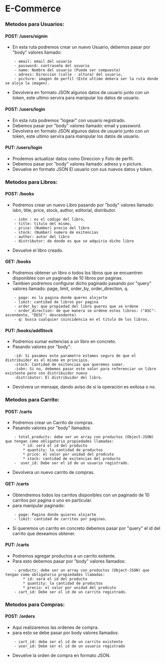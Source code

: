 # E-Commerce
### Metodos para Usuarios:
#### POST: /users/signin
* En esta ruta podremos crear un nuevo Usuario, debemos pasar por "body" valores llamado: 
```Donde:
    - email: email del usuario 
    - password: contraseña del usuario 
    - name: Nombre del usuario (Puede ser compuesto)
    - adress: Direccion (calle - altura) del usuario, 
    - picture: imagen de perfil (Este ultimo debera ser la ruta donde se aloja la imagen).
```
* Devolvera en formato JSON algunos datos de usuario junto con un token, este ultimo servira para manipular los datos de usuario.

#### POST: /users/login
* En esta ruta podremos "logear" con usuario registrado.
* Debemos pasar por "body" valores llamado: email y password.
* Devolvera en formato JSON algunos datos de usuario junto con un token, este ultimo servira para manipular los datos de usuario.

#### PUT: /users/login
* Prodemos actualizar datos como Direccion y Foto de perfil.
* Debemos pasar por "body" valores llamado: adress y o picture.
* Devuelve en formato JSON El usuario con sus nuevos datos y token.

### Metodos para Libros:
#### POST: /books
* Podremos crear un nuevo Libro pasando por "body" valores llamado: isbn, title, price, stock, author, editorial, distributor.
```  Donde:
    - isbn : es el codigo del libro,
    - title: titulo del mismo,
    - price: (Number) precio del libro
    - stock: (Number) numero de exitencias
    - author: autor del libro
    - distributor: de donde es que se adquirio dicho libro
```
* Devuelve el libro creado.

#### GET: /books
* Podremos obtener un libro o todos los libros que se encuentren disponibles con un paginado de 10 libros por paginas.
* Tambien podremos configurar dicho paginado pasando por "query" valores llamado: page, limit, order_by, order_direction, q.
``` Donde
    - page: es la pagina donde queres alojarte
    - limit: cantidad de libros por pagina
    - order_by: que propiedad del libro queres que se ordene
    - order_direction: de que manera se ordene estos libros: ("ASC": ascendente, "DESC": descendente)
    - q: busca cualquier coincidencia en el titulo de los libros.
``` 

#### PUT: /books/addStock
* Podremos sumar exitencias a un libro en concreto.
* Pasando valores por "body":
``` Donde:
    -id: Si pasamos este parametro estamos seguro de que el distribuidor es el mismo en principio.
    -stock: Cantidad de exitencias que queremos sumar.
    -isbn: Si no, debemos pasar este valor para referenciar un libro existente pero con distribuidor nuevo
    -distributor: El distribuidor del libro.
```
* Devolvera un mensaje, dando aviso de si la operación es exitosa o no.

### Metodos para Carrito:
#### POST: /carts
* Podremos crear un Carrito de compras.
* Pasando valores por "body" llamados:
```Donde:
    - total_products: debe ser un array con productos (Object-JSON) que tengan como obligatorio propiedades llamadas: 
        * id: será el id del producto
        * quantity: la cantidad de productos
        * price: el valor por unidad del prodcuto
        * stock: cantidad de exitencias del producto
    -  user_id: Debe ser el id de un usuario registrado.
```
* Devolvera un nuevo carrito de compras.

#### GET: /carts
* Obtendremos todos los carritos disponibles con un paginado de 10 carritos por pagina o uno en particular.
* para manipular paginado: 
``` Donde:
    - page: Pagina donde quieres alojarte 
    - limit: cantidad de carritos por paginas.
```
* Si queremos un carrito en concreto debemos pasar por "query" el id del carrito que deseamos obtener.

#### PUT: /carts
* Podremos agregar productos a un carrito exitente. 
* Para esto debemos pasar por "body" valores llamados: 
```Donde:
    - products: debe ser un array con productos (Object-JSON) que tengan como obligatorio propiedades llamadas: 
        * id: será el id del producto
        * quantity: la cantidad de productos
        * precio: el valor por unidad del prodcuto
    - cart_id: Debe ser el id de un carrito registrado.
```

### Metodos para Compras:
#### POST: /orders
* Aqui realizaremos las ordenes de compra.
* para esto se debe pasar por body valores llamados: 
```Donde: 
    - cart_id: debe ser el id de un carrito existente
    - user_id: Debe ser el id de un usuario registrado
```
* Devuelve la orden de compra en formato JSON.
